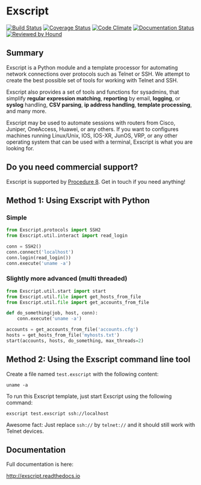 # Exscript

[![Build Status](https://travis-ci.org/knipknap/exscript.svg?branch=master)](https://travis-ci.org/knipknap/exscript)
[![Coverage Status](https://coveralls.io/repos/github/knipknap/exscript/badge.svg?branch=master)](https://coveralls.io/github/knipknap/exscript?branch=master)
[![Code Climate](https://lima.codeclimate.com/github/knipknap/exscript/badges/gpa.svg)](https://lima.codeclimate.com/github/knipknap/exscript)
[![Documentation Status](https://readthedocs.org/projects/exscript/badge/?version=latest)](http://exscript.readthedocs.io/en/latest/?badge=latest)
[![Reviewed by Hound](https://img.shields.io/badge/Reviewed_by-Hound-8E64B0.svg)](https://houndci.com)

## Summary

Exscript is a Python module and a template processor for automating network 
connections over protocols such as Telnet or SSH. We attempt to create the 
best possible set of tools for working with Telnet and SSH.

Exscript also provides a set of tools and functions for sysadmins, that
simplify **regular expression matching**, **reporting** by email, **logging**,
or **syslog** handling, **CSV parsing**, **ip address handling**,
**template processing**, and many more.

Exscript may be used to automate sessions with routers from Cisco, Juniper, 
OneAccess, Huawei, or any others. If you want to configures machines 
running Linux/Unix, IOS, IOS-XR, JunOS, VRP, or any other operating system 
that can be used with a terminal, Exscript is what you are looking for.

## Do you need commercial support?

Exscript is supported by [Procedure 8](https://procedure8.com). Get in touch if you need anything!

## Method 1: Using Exscript with Python

### Simple

```python
from Exscript.protocols import SSH2
from Exscript.util.interact import read_login

conn = SSH2()
conn.connect('localhost')
conn.login(read_login())
conn.execute('uname -a')
```

### Slightly more advanced (multi threaded)

```python
from Exscript.util.start import start
from Exscript.util.file import get_hosts_from_file
from Exscript.util.file import get_accounts_from_file

def do_something(job, host, conn):
    conn.execute('uname -a')

accounts = get_accounts_from_file('accounts.cfg')
hosts = get_hosts_from_file('myhosts.txt')
start(accounts, hosts, do_something, max_threads=2)
```

## Method 2: Using the Exscript command line tool

Create a file named `test.exscript` with the following content:

```
uname -a
```

To run this Exscript template, just start Exscript using the following command:

```
exscript test.exscript ssh://localhost
```

Awesome fact: Just replace `ssh://` by `telnet://` and it should still work with Telnet devices.


## Documentation

Full documentation is here:

http://exscript.readthedocs.io
